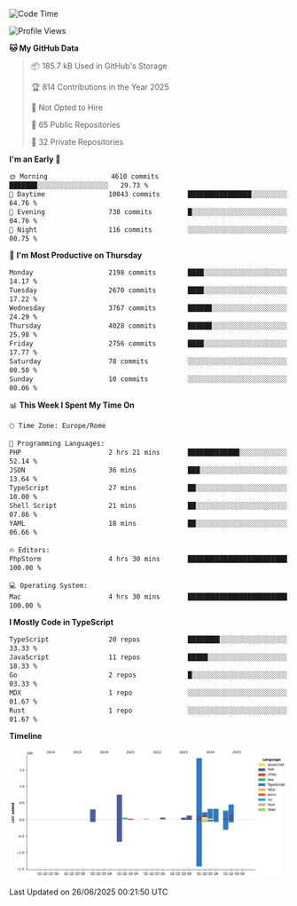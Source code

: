 <!--START_SECTION:waka-->
![Code Time](http://img.shields.io/badge/Code%20Time-6%2C090%20hrs%204%20mins-blue)

![Profile Views](http://img.shields.io/badge/Profile%20Views-0-blue)

**🐱 My GitHub Data** 

> 📦 185.7 kB Used in GitHub's Storage 
 > 
> 🏆 814 Contributions in the Year 2025
 > 
> 🚫 Not Opted to Hire
 > 
> 📜 65 Public Repositories 
 > 
> 🔑 32 Private Repositories 
 > 
**I'm an Early 🐤** 

```text
🌞 Morning                4610 commits        ███████░░░░░░░░░░░░░░░░░░   29.73 % 
🌆 Daytime                10043 commits       ████████████████░░░░░░░░░   64.76 % 
🌃 Evening                738 commits         █░░░░░░░░░░░░░░░░░░░░░░░░   04.76 % 
🌙 Night                  116 commits         ░░░░░░░░░░░░░░░░░░░░░░░░░   00.75 % 
```
📅 **I'm Most Productive on Thursday** 

```text
Monday                   2198 commits        ████░░░░░░░░░░░░░░░░░░░░░   14.17 % 
Tuesday                  2670 commits        ████░░░░░░░░░░░░░░░░░░░░░   17.22 % 
Wednesday                3767 commits        ██████░░░░░░░░░░░░░░░░░░░   24.29 % 
Thursday                 4028 commits        ██████░░░░░░░░░░░░░░░░░░░   25.98 % 
Friday                   2756 commits        ████░░░░░░░░░░░░░░░░░░░░░   17.77 % 
Saturday                 78 commits          ░░░░░░░░░░░░░░░░░░░░░░░░░   00.50 % 
Sunday                   10 commits          ░░░░░░░░░░░░░░░░░░░░░░░░░   00.06 % 
```


📊 **This Week I Spent My Time On** 

```text
🕑︎ Time Zone: Europe/Rome

💬 Programming Languages: 
PHP                      2 hrs 21 mins       █████████████░░░░░░░░░░░░   52.14 % 
JSON                     36 mins             ███░░░░░░░░░░░░░░░░░░░░░░   13.64 % 
TypeScript               27 mins             ██░░░░░░░░░░░░░░░░░░░░░░░   10.00 % 
Shell Script             21 mins             ██░░░░░░░░░░░░░░░░░░░░░░░   07.86 % 
YAML                     18 mins             ██░░░░░░░░░░░░░░░░░░░░░░░   06.66 % 

🔥 Editors: 
PhpStorm                 4 hrs 30 mins       █████████████████████████   100.00 % 

💻 Operating System: 
Mac                      4 hrs 30 mins       █████████████████████████   100.00 % 
```

**I Mostly Code in TypeScript** 

```text
TypeScript               20 repos            ████████░░░░░░░░░░░░░░░░░   33.33 % 
JavaScript               11 repos            █████░░░░░░░░░░░░░░░░░░░░   18.33 % 
Go                       2 repos             █░░░░░░░░░░░░░░░░░░░░░░░░   03.33 % 
MDX                      1 repo              ░░░░░░░░░░░░░░░░░░░░░░░░░   01.67 % 
Rust                     1 repo              ░░░░░░░░░░░░░░░░░░░░░░░░░   01.67 % 
```



**Timeline**

![Lines of Code chart](https://raw.githubusercontent.com/frnwtr/frnwtr/main/assets/bar_graph.png)


 Last Updated on 26/06/2025 00:21:50 UTC
<!--END_SECTION:waka-->